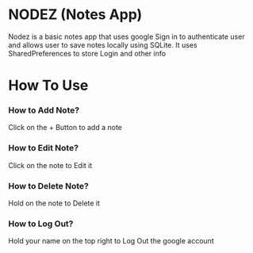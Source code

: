 # NODEZ (Notes App)
Nodez is a basic notes app that uses google Sign in to authenticate user and allows user to save notes locally using SQLite. It uses SharedPreferences to store Login and other info

# How To Use
<h3>How to Add Note?</h3>
Click on the + Button to add a note
<h3>How to Edit Note?</h3>
Click on the note to Edit it
<h3>How to Delete Note?</h3>
Hold on the note to Delete it
<h3>How to Log Out?</h3>
Hold your name on the top right to Log Out the google account


